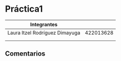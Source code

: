# Práctica1 


|Integrantes                   |          |
|:----------------------------:|:---------|
|Laura Itzel Rodríguez Dimayuga| 422013628|
|                              |          |
|                              |          | 

## Comentarios 
